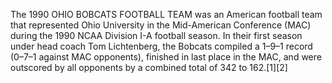 The 1990 OHIO BOBCATS FOOTBALL TEAM was an American football team that represented Ohio University in the Mid-American Conference (MAC) during the 1990 NCAA Division I-A football season. In their first season under head coach Tom Lichtenberg, the Bobcats compiled a 1–9–1 record (0–7–1 against MAC opponents), finished in last place in the MAC, and were outscored by all opponents by a combined total of 342 to 162.[1][2]
